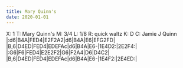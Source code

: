 ```yaml
---
title: Mary Quinn's
date: 2020-01-01
---
```


X: 1
T: Mary Quinn's
M: 3/4
L: 1/8
R: quick waltz
K: D
C: Jamie J Quinn
|:d6|B4A|FED4|E2F2A2|d6|B4A|E6|EFG2FD|
|B,6|D4ED|FED4|EDEFAc|d6|B4A|E6-|1E4D2:|2E2F4:|
|:G6|F6|FED4|E2E2F2|G6|F2A4|D6|D4C2|
|B,6|D4ED|FED4|EDEFAc|d6|B4A|E6-|1E4F2:|2E4ED:|
